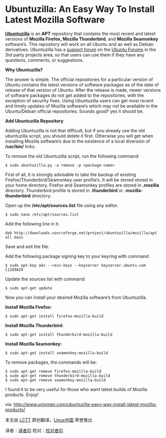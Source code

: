 

Ubuntuzilla: An Easy Way To Install Latest Mozilla Software
================================================================================
[**Ubuntuzilla**][1] is an **APT** repository that contains the most recent and latest versions of **Mozilla Firefox, Mozilla Thunderbird**, and **Mozilla Seamonkey** software’s. This repository will work on all Ubuntu and as well as Debian derivatives. Ubuntuzilla has a [support forum][2] on the [Ubuntu Forums][3] in the 3rd party projects area, so that users can use them if they have any questions, comments, or suggestions.

**Why Ubuntuzilla?**

The answer is simple. The official repositories for a particular version of Ubuntu contains the latest versions of software packages as of the date of release of that version of Ubuntu. After the release is made, newer versions of software packages do not get added to the repositories, with the exception of security fixes. Using Ubuntuzilla users can get most recent and timely updates of Mozilla software’s which may not be available in the Ubuntu/Debian official repositories. Sounds good? yes it should be.

**Add Ubuntuzilla Repository**

Adding Ubuntuzilla is not that difficult, but if you already use the old ubuntuzilla script, you should delete it first. Otherwise you will get when installing Mozilla software’s due to the existence of a local diversion of **/usr/bin/** links.

To remove the old Ubuntuzilla script, run the following command:

    $ sudo ubuntuzilla.py -a remove -p <package-name>

First of all, it is strongly advisable to take the backup of existing Firefox/Thunderbird/Seamonkey user profile’s. It will be stored stored in your home directory. Firefox and Seamonkey profiles are stored in **.mozilla** directory. Thunderbird profile is stored in **.thunderbird** or **.mozilla-thunderbird** directory.

Open up the **/etc/apt/sources.list** file using any editor.

    $ sudo nano /etc/apt/sources.list

Add the following line in it.

    deb http://downloads.sourceforge.net/project/ubuntuzilla/mozilla/apt all main

Save and exit the file.

Add the following package signing key to your keyring with command:

    $ sudo apt-key adv --recv-keys --keyserver keyserver.ubuntu.com C1289A29

Update the sources list with command:

    $ sudo apt-get update

Now you can install your desired Mozilla software’s from Ubuntuzilla.

**Install Mozilla Firefox:**

    $ sudo apt-get install firefox-mozilla-build

**Install Mozilla Thunderbird:**

    $ sudo apt-get install thunderbird-mozilla-build

**Install Mozilla Seamonkey:**

    $ sudo apt-get install seamonkey-mozilla-build

To remove packages, the commands will be:

    $ sudo apt-get remove firefox-mozilla-build
    $ sudo apt-get remove thunderbird-mozilla-build
    $ sudo apt-get remove seamonkey-mozilla-build

I found it to be very useful for those who want latest builds of Mozilla products. Enjoy!


via: http://www.unixmen.com/ubuntuzilla-easy-way-install-latest-mozilla-products/

本文由 [LCTT][] 原创翻译，[Linux中国][] 荣誉推出

译者：[译者ID][] 校对：[校对者ID][]

[LCTT]:https://github.com/LCTT/TranslateProject
[Linux中国]:http://linux.cn/portal.php
[译者ID]:http://linux.cn/space/译者ID
[校对者ID]:http://linux.cn/space/校对者ID

[1]:http://sourceforge.net/apps/mediawiki/ubuntuzilla/index.php?title=Main_Page
[2]:http://ubuntuforums.org/forumdisplay.php?f=251
[3]:http://ubuntuforums.org/
